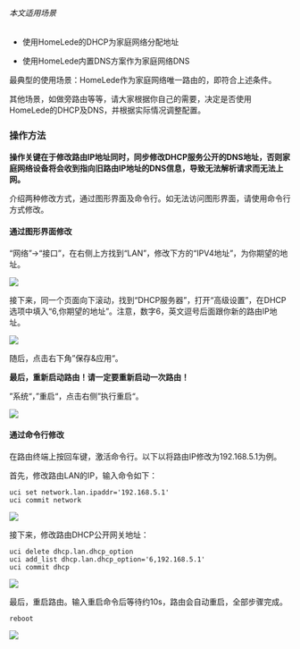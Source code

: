 ###### 本文适用场景

+ 使用HomeLede的DHCP为家庭网络分配地址

+ 使用HomeLede内置DNS方案作为家庭网络DNS

最典型的使用场景：HomeLede作为家庭网络唯一路由的，即符合上述条件。

其他场景，如做旁路由等等，请大家根据你自己的需要，决定是否使用HomeLede的DHCP及DNS，并根据实际情况调整配置。



### 操作方法

**操作关键在于修改路由IP地址同时，同步修改DHCP服务公开的DNS地址，否则家庭网络设备将会收到指向旧路由IP地址的DNS信息，导致无法解析请求而无法上网。**

介绍两种修改方式，通过图形界面及命令行。如无法访问图形界面，请使用命令行方式修改。

#### 通过图形界面修改

“网络”->“接口”，在右侧上方找到“LAN”，修改下方的“IPV4地址”，为你期望的地址。

![](https://github.com/xiaoqingfengATGH/HomeLede/wiki/opencase/IP_DHCP_1.jpg)

接下来，同一个页面向下滚动，找到“DHCP服务器”，打开“高级设置”，在DHCP选项中填入“6,你期望的地址”。注意，数字6，英文逗号后面跟你新的路由IP地址。

![](https://github.com/xiaoqingfengATGH/HomeLede/wiki/opencase/IP_DHCP_2.jpg)

随后，点击右下角”保存&应用“。

**最后，重新启动路由！请一定要重新启动一次路由！**

”系统“，”重启“，点击右侧”执行重启“。

![](https://github.com/xiaoqingfengATGH/HomeLede/wiki/opencase/REBOOT.jpg)

#### 通过命令行修改

在路由终端上按回车键，激活命令行。以下以将路由IP修改为192.168.5.1为例。

首先，修改路由LAN的IP，输入命令如下：

```
uci set network.lan.ipaddr='192.168.5.1' 
uci commit network
```

![](https://github.com/xiaoqingfengATGH/HomeLede/wiki/opencase/IP_DHCP_CMD1.jpg)

接下来，修改路由DHCP公开网关地址：

```
uci delete dhcp.lan.dhcp_option
uci add_list dhcp.lan.dhcp_option='6,192.168.5.1'
uci commit dhcp
```

![](https://github.com/xiaoqingfengATGH/HomeLede/wiki/opencase/IP_DHCP_CMD2.jpg)

最后，重启路由。输入重启命令后等待约10s，路由会自动重启，全部步骤完成。

```
reboot
```

![](https://github.com/xiaoqingfengATGH/HomeLede/wiki/opencase/IP_DHCP_CMD3.jpg)